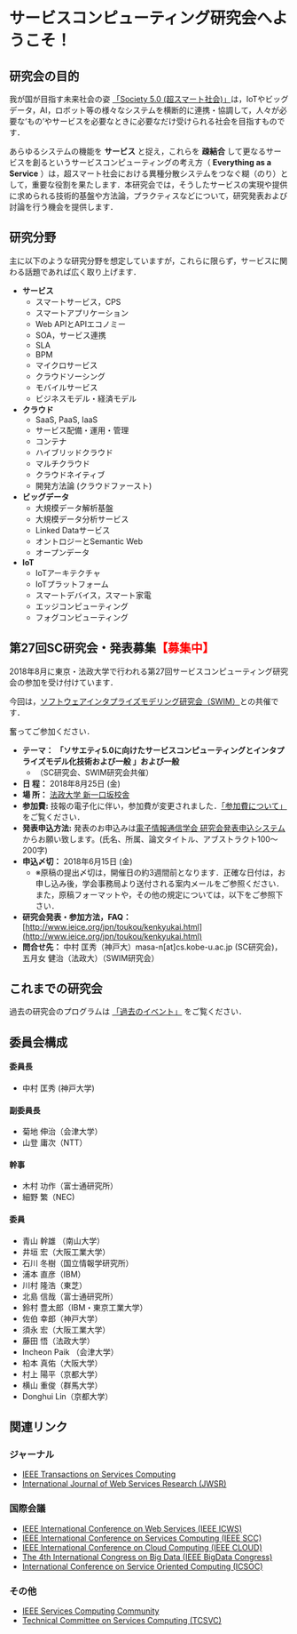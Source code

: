 # サービスコンピューティング研究会へようこそ！

## 研究会の目的
我が国が目指す未来社会の姿 [「Society 5.0 (超スマート社会)」](http://www8.cao.go.jp/cstp/society5_0/index.html)は，IoTやビッグデータ，AI，ロボット等の様々なシステムを横断的に連携・協調して，人々が必要な‘もの’やサービスを必要なときに必要なだけ受けられる社会を目指すものです．

あらゆるシステムの機能を __サービス__ と捉え，これらを __疎結合__ して更なるサービスを創るというサービスコンピューティングの考え方（ __Everything as a Service__ ）は，超スマート社会における異種分散システムをつなぐ糊（のり）として，重要な役割を果たします．本研究会では，そうしたサービスの実現や提供に求められる技術的基盤や方法論，プラクティスなどについて，研究発表および討論を行う機会を提供します．


## 研究分野
主に以下のような研究分野を想定していますが，これらに限らず，サービスに関わる話題であれば広く取り上げます．

- __サービス__
  - スマートサービス，CPS
  - スマートアプリケーション
  - Web APIとAPIエコノミー
  - SOA，サービス連携
  - SLA
  - BPM
  - マイクロサービス
  - クラウドソーシング
  - モバイルサービス
  - ビジネスモデル・経済モデル
- __クラウド__
  - SaaS, PaaS, IaaS
  - サービス配備・運用・管理
  - コンテナ
  - ハイブリッドクラウド
  - マルチクラウド
  - クラウドネイティブ
  - 開発方法論 (クラウドファースト)
- __ビッグデータ__
  - 大規模データ解析基盤
  - 大規模データ分析サービス
  - Linked Dataサービス
  - オントロジーとSemantic Web
  - オープンデータ
- __IoT__
  - IoTアーキテクチャ
  - IoTプラットフォーム
  - スマートデバイス，スマート家電
  - エッジコンピューティング
  - フォグコンピューティング

## 第27回SC研究会・発表募集<font color="red">【募集中】</font> 

2018年8月に東京・法政大学で行われる第27回サービスコンピューティング研究会の参加を受け付けています．

今回は，[ソフトウェアインタプライズモデリング研究会（SWIM）](http://www.ieice.org/iss/swim/jpn/)との共催です．

奮ってご参加ください．

- __テーマ：__ __「ソサエティ5.0に向けたサービスコンピューティングとインタプライズモデル化技術および一般 」および一般__
  - （SC研究会、SWIM研究会共催）
- __日 程：__ 2018年8月25日 (金)
- __場 所：__ [法政大学 新一口坂校舎](http://www.im.i.hosei.ac.jp/contact/access/)
- __参加費:__ 技報の電子化に伴い，参加費が変更されました．[「参加費について」](https://www.ieice.org/ken/user/index.php?cmd=participation&tgs_regid=0964837c02da4e08b2d163fca5e76f6a3ad2a664adaf3e8eb30c1a856343d0d0) をご覧ください．
- __発表申込方法:__ 発表のお申込みは[電子情報通信学会 研究会発表申込システム](https://www.ieice.org/ken/program/index.php?instsoc=IEICE-D&tgid=IEICE-SC&year=0&region=0&sch1=1&schkey=&pnum=0&psize=2&psort=0&layout=&lang=&term=&pskey=&ps1=1&ps2=1&ps3=1&ps4=1&ps5=1&search_mode=)からお願い致します。(氏名、所属、論文タイトル、アブストラクト100〜200字)
- __申込〆切：__ 2018年6月15日 (金)
  - ※原稿の提出〆切は，開催日の約3週間前となります．正確な日付は，お申し込み後，学会事務局より送付される案内メールをご参照ください．また，原稿フォーマットや，その他の規定については，以下をご参照下さい．
- __研究会発表・参加方法，FAQ：__ [http://www.ieice.org/jpn/toukou/kenkyukai.html](http://www.ieice.org/jpn/toukou/kenkyukai.html)
- __問合せ先：__ 中村 匡秀（神戸大）masa-n[at]cs.kobe-u.ac.jp (SC研究会)， 五月女 健治（法政大）（SWIM研究会）

## これまでの研究会

過去の研究会のプログラムは [「過去のイベント」](seminar_list.md) をご覧ください．

## 委員会構成

#### 委員長
- 中村 匡秀 (神戸大学)

#### 副委員長
- 菊地 伸治（会津大学）
- 山登 庸次（NTT）

#### 幹事
- 木村 功作（富士通研究所）
- 細野 繁（NEC)

#### 委員
- 青山 幹雄 （南山大学）
- 井垣 宏（大阪工業大学）
- 石川 冬樹（国立情報学研究所）
- 浦本 直彦（IBM）
- 川村 隆浩（東芝）
- 北島 信哉（富士通研究所）
- 鈴村 豊太郎（IBM・東京工業大学）
- 佐伯 幸郎（神戸大学）
- 須永 宏（大阪工業大学）
- 藤田 悟（法政大学）
- Incheon Paik （会津大学） 
- 柗本 真佑（大阪大学）
- 村上 陽平（京都大学）
- 横山 重俊（群馬大学）
- Donghui Lin（京都大学）

## 関連リンク
### ジャーナル
- [IEEE Transactions on Services Computing](http://www.computer.org/tsc)
- [International Journal of Web Services Research (JWSR)](http://www.servicescomputing.org/jwsr/)

### 国際会議
- [IEEE International Conference on Web Services (IEEE ICWS)](http://www.icws.org/)
- [IEEE International Conference on Services Computing (IEEE SCC)](http://thescc.org/)
- [IEEE International Conference on Cloud Computing (IEEE CLOUD)](http://www.thecloudcomputing.org/)
- [The 4th International Congress on Big Data (IEEE BigData Congress)](http://www.ieeebigdata.org/)
- [International Conference on Service Oriented Computing (ICSOC)](http://www.icsoc.org/)

### その他
- [IEEE Services Computing Community](https://www.ieeecommunities.org/services)
- [Technical Committee on Services Computing (TCSVC)](http://tab.computer.org/tcsc/)







